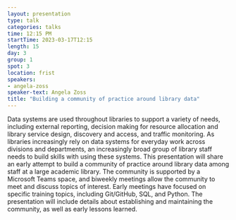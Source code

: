 ```yaml
---
layout: presentation
type: talk
categories: talks
time: 12:15 PM
startTime: 2023-03-17T12:15
length: 15
day: 3
group: 1
spot: 3
location: frist
speakers:
- angela-zoss
speaker-text: Angela Zoss
title: "Building a community of practice around library data"
---
```

Data systems are used throughout libraries to support a variety of needs, including external reporting, decision making for resource allocation and library service design, discovery and access, and traffic monitoring. As libraries increasingly rely on data systems for everyday work across divisions and departments, an increasingly broad group of library staff needs to build skills with using these systems. This presentation will share an early attempt to build a community of practice around library data among staff at a large academic library. The community is supported by a Microsoft Teams space, and biweekly meetings allow the community to meet and discuss topics of interest. Early meetings have focused on specific training topics, including Git/GitHub, SQL, and Python. The presentation will include details about establishing and maintaining the community, as well as early lessons learned.
